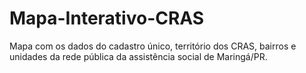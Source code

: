 # Mapa-Interativo-CRAS
Mapa com os dados do cadastro único, território dos CRAS, bairros e unidades da rede pública da assistência social de Maringá/PR.
